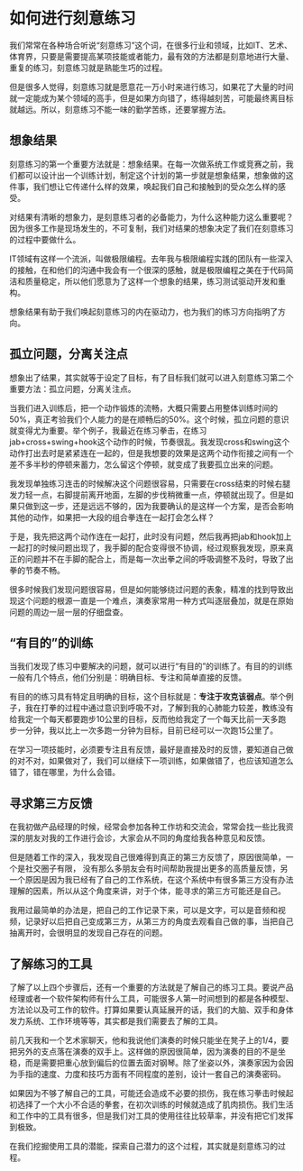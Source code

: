 # 如何进行刻意练习

我们常常在各种场合听说“刻意练习”这个词，在很多行业和领域，比如IT、艺术、体育界，只要是需要提高某项技能或者能力，最有效的方法都是刻意地进行大量、重复的练习，刻意练习就是熟能生巧的过程。

但是很多人觉得，刻意练习就是愿意花一万小时来进行练习，如果花了大量的时间就一定能成为某个领域的高手，但是如果方向错了，练得越刻苦，可能最终离目标就越远。所以，刻意练习不能一味的勤学苦练，还要掌握方法。

## 想象结果
刻意练习的第一个重要方法就是：想象结果。在每一次做系统工作或竞赛之前，我们都可以设计出一个训练计划，制定这个计划的第一步就是想象结果，想象做的这件事，我们想让它传递什么样的效果，唤起我们自己和接触到的受众怎么样的感受。

对结果有清晰的想象力，是刻意练习者的必备能力，为什么这种能力这么重要呢？因为很多工作是现场发生的，不可复制，我们对结果的想象决定了我们在刻意练习的过程中要做什么。

IT领域有这样一个流派，叫做极限编程。去年我与极限编程实践的团队有一些深入的接触，在和他们的沟通中我会有一个很深的感触，就是极限编程之美在于代码简洁和质量稳定，所以他们愿意为了这样一个想象的结果，练习测试驱动开发和重构。

想象结果有助于我们唤起刻意练习的内在驱动力，也为我们的练习方向指明了方向。

## 孤立问题，分离关注点

想象出了结果，其实就等于设定了目标，有了目标我们就可以进入刻意练习第二个重要方法：孤立问题，分离关注点。

当我们进入训练后，把一个动作锻炼的流畅，大概只需要占用整体训练时间的50%，真正考验我们个人能力的是在顺畅后的50%。这个时候，孤立问题的意识就变得尤为重要。举个例子，我最近在练习拳击，在练习jab+cross+swing+hook这个动作的时候，节奏很乱。我发现cross和swing这个动作打出去时是紧紧连在一起的，但是我想要的效果是这两个动作衔接之间有一个差不多半秒的停顿来蓄力，怎么留这个停顿，就变成了我要孤立出来的问题。

我发现单独练习连击的时候解决这个问题很容易，只需要在cross结束的时候右腿发力轻一点，右脚提前离开地面，左脚的步伐稍微重一点，停顿就出现了。但是如果只做到这一步，还是远远不够的，因为我要确认的是这样一个方案，是否会影响其他的动作，如果把一大段的组合拳连在一起打会怎么样？

于是，我先把这两个动作连在一起打，此时没有问题，然后我再把jab和hook加上一起打的时候问题出现了，我手脚的配合变得很不协调，经过观察我发现，原来真正的问题并不在手脚的配合上，而是每一次出拳之间的呼吸调整不及时，导致了出拳的节奏不畅。

很多时候我们发现问题很容易，但是如何能够绕过问题的表象，精准的找到导致出现这个问题的根源一直是一个难点，演奏家常用一种方式叫逐层叠加，就是在原始问题的周边一层一层的仔细盘查。

## “有目的”的训练

当我们发现了练习中要解决的问题，就可以进行“有目的”的训练了。有目的的训练一般有几个特点，他们分别是：明确目标、专注和简单直接的反馈。

有目的的练习具有特定且明确的目标，这个目标就是：**专注于攻克该弱点**。举个例子，我在打拳的过程中通过意识到呼吸不对，了解到我的心肺能力较差，教练没有给我定一个每天都要跑步10公里的目标，反而他给我定了一个每天比前一天多跑步一分钟，我以比上一次多跑一分钟为目标，目前已经可以一次跑15公里了。

在学习一项技能时，必须要专注且有反馈，最好是直接及时的反馈，要知道自己做的对不对，如果做对了，我们可以继续下一项训练，如果做错了，也应该知道怎么错了，错在哪里，为什么会错。

## 寻求第三方反馈

在我初做产品经理的时候，经常会参加各种工作坊和交流会，常常会找一些比我资深的朋友对我的工作进行会诊，大家会从不同的角度给我各种意见和反馈。

但是随着工作的深入，我发现自己很难得到真正的第三方反馈了，原因很简单，一个是社交圈子有限， 没有那么多朋友会有时间帮助我提出更多的高质量反馈，另一个原因是因为我已经有了自己的工作系统，在这个系统中有很多第三方没有办法理解的因素，所以从这个角度来讲，对于个体，能寻求的第三方可能还是自己。

我用过最简单的办法是，把自己的工作记录下来，可以是文字，可以是音频和视频，记录好以后把自己变成第三方，从第三方的角度去观看自己做的事，当把自己抽离开时，会很明显的发现自己存在的问题。

## 了解练习的工具

了解了以上四个步骤后，还有一个重要的方法就是了解自己的练习工具。要说产品经理或者一个软件架构师有什么工具，可能很多人第一时间想到的都是各种模型、方法论以及可工作的软件。打算如果要认真延展开的话，我们的大脑、双手和身体发力系统、工作环境等等，其实都是我们需要去了解的工具。

前几天我和一个艺术家聊天，他和我说他们演奏的时候只能坐在凳子上的1/4，要把另外的支点落在演奏的双手上。这样做的原因很简单，因为演奏的目的不是坐稳，而是需要把重心放到偏后的位置去面对钢琴。除了坐姿以外，演奏家因为会因为手指的速度、力度和技巧方面有不同程度的差别，设计一套自己的演奏密码。

如果因为不够了解自己的工具，可能还会造成不必要的损伤，我在练习拳击时候起初选择了一个大小不合适的拳套，在初次训练的时候就造成了肌肉损伤。我们生活和工作中的工具有很多，但是我们对工具的使用往往比较草率，并没有把它们发挥到极致。

在我们挖掘使用工具的潜能，探索自己潜力的这个过程，其实就是刻意练习的过程。